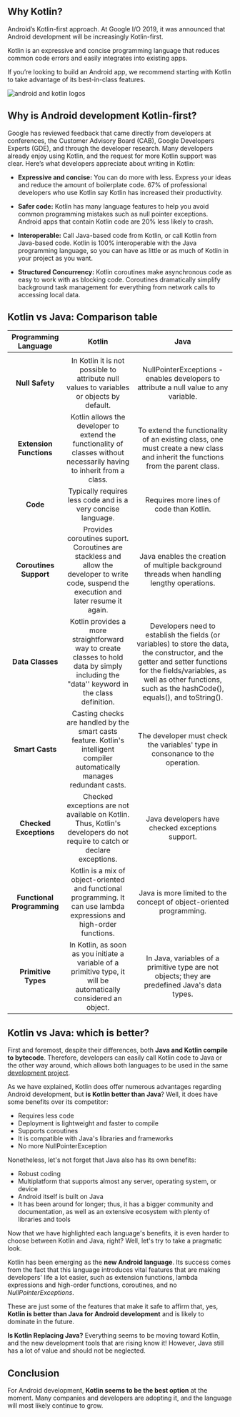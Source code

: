 ## Why Kotlin?

Android’s Kotlin-first approach.
At Google I/O 2019, it was announced that Android development will be increasingly Kotlin-first.

Kotlin is an expressive and concise programming language that reduces common code errors and easily integrates into existing apps.

If you’re looking to build an Android app, we recommend starting with Kotlin to take advantage of its best-in-class features.

![android and kotlin logos](https://developer.android.com/images/kotlin/kotlin-for-android-text.svg)

## Why is Android development Kotlin-first?

Google has reviewed feedback that came directly from developers at conferences, the Customer Advisory Board (CAB), Google Developers Experts (GDE), and through the developer research. Many developers already enjoy using Kotlin, and the request for more Kotlin support was clear. Here’s what developers appreciate about writing in Kotlin:

- **Expressive and concise:** You can do more with less. Express your ideas and reduce the amount of boilerplate code. 67% of professional developers who use Kotlin say Kotlin has increased their productivity.

- **Safer code:** Kotlin has many language features to help you avoid common programming mistakes such as null pointer exceptions. Android apps that contain Kotlin code are 20% less likely to crash.

- **Interoperable:** Call Java-based code from Kotlin, or call Kotlin from Java-based code. Kotlin is 100% interoperable with the Java programming language, so you can have as little or as much of Kotlin in your project as you want.

- **Structured Concurrency:** Kotlin coroutines make asynchronous code as easy to work with as blocking code. Coroutines dramatically simplify background task management for everything from network calls to accessing local data.

  

## Kotlin vs Java: Comparison table

|  **Programming Language**  |                          **Kotlin**                          |                           **Java**                           |
| :------------------------: | :----------------------------------------------------------: | :----------------------------------------------------------: |
|                            |                                                              |                                                              |
|      **Null Safety**       | In Kotlin it is not possible to attribute null values to variables or objects by default. | NullPointerExceptions - enables developers to attribute a null value to any variable. |
|  **Extension Functions**   | Kotlin allows the developer to extend the functionality of classes without necessarily having to inherit from a class. | To extend the functionality of an existing class, one must create a new class and inherit the functions from the parent class. |
|          **Code**          | Typically requires less code and is a very concise language. |           Requires more lines of code than Kotlin.           |
|   **Coroutines Support**   | Provides coroutines suport. Coroutines are stackless and allow the developer to write code, suspend the execution and later resume it again. | Java enables the creation of multiple background threads when handling lengthy operations. |
|      **Data Classes**      | Kotlin provides a more straightforward way to create classes to hold data by simply including the "data'' keyword in the class definition. | Developers need to establish the fields (or variables) to store the data, the constructor, and the getter and setter functions for the fields/variables, as well as other functions, such as the hashCode(), equals(), and toString(). |
|      **Smart Casts**       | Casting checks are handled by the smart casts feature. Kotlin's intelligent compiler automatically manages redundant casts. | The developer must check the variables' type in consonance to the operation. |
|   **Checked Exceptions**   | Checked exceptions are not available on Kotlin. Thus, Kotlin's developers do not require to catch or declare exceptions. |       Java developers have checked exceptions support.       |
| **Functional Programming** | Kotlin is a mix of object-oriented and functional programming. It can use lambda expressions and high-order functions. | Java is more limited to the concept of object-oriented programming. |
|    **Primitive Types**     | In Kotlin, as soon as you initiate a variable of a primitive type, it will be automatically considered an object. | In Java, variables of a primitive type are not objects; they are predefined Java's data types. |



## Kotlin vs Java: which is better?

First and foremost, despite their differences, both **Java and Kotlin compile to bytecode**. Therefore, developers can easily call Kotlin code to Java or the other way around, which allows both languages to be used in the same [development project](https://www.imaginarycloud.com/blog/web-design-and-development/).

As we have explained, Kotlin does offer numerous advantages regarding Android development, but **is Kotlin better than Java**? Well, it does have some benefits over its competitor:

- Requires less code
- Deployment is lightweight and faster to compile
- Supports coroutines
- It is compatible with Java's libraries and frameworks
- No more NullPointerException

Nonetheless, let's not forget that Java also has its own benefits:

- Robust coding
- Multiplatform that supports almost any server, operating system, or device
- Android itself is built on Java
- It has been around for longer; thus, it has a bigger community and documentation, as well as an extensive ecosystem with plenty of libraries and tools

Now that we have highlighted each language's benefits, it is even harder to choose between Kotlin and Java, right? Well, let's try to take a pragmatic look.

Kotlin has been emerging as the **new Android language**. Its success comes from the fact that this language introduces vital features that are making developers' life a lot easier, such as extension functions, lambda expressions and high-order functions, coroutines, and no *NullPointerExceptions*.

These are just some of the features that make it safe to affirm that, yes, **Kotlin is better than Java for Android development** and is likely to dominate in the future.

**Is Kotlin Replacing Java?** Everything seems to be moving toward Kotlin, and the new development tools that are rising know it! However, Java still has a lot of value and should not be neglected.


## Conclusion

For Android development, **Kotlin seems to be the best option** at the moment. Many companies and developers are adopting it, and the language will most likely continue to grow.
